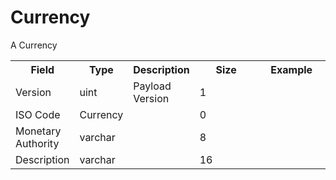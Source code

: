 # Currency

A Currency



<div class="ritz grid-container" dir="ltr">
    <table class="waffle" cellspacing="0" cellpadding="0" table-layout=fixed width=100%>
         <tr style='height:19px;'>
            <th style="width:18%" class="s1">Field</th>
            <th style="width:9%" class="s1">Type</th>
            <th style="width:15%" class="s1">Description</th>
            <th style="width:20%" class="s1">Size</th>
            <th class="s1">Example</th>
        </tr>
        <tr>
            <td class="a10">Version</td>
            <td class="a10">uint</td>
            <td class="a10">Payload Version</td>
            <td class="a10">1</td>
            <td class="a10"></td>
        </tr>
        <tr>
            <td class="a10">ISO Code</td>
            <td class="a10">Currency</td>
            <td class="a10"></td>
            <td class="a10">0</td>
            <td class="a10"></td>
        </tr>
        <tr>
            <td class="a10">Monetary Authority</td>
            <td class="a10">varchar</td>
            <td class="a10"></td>
            <td class="a10">8</td>
            <td class="a10"></td>
        </tr>
        <tr>
            <td class="a10">Description</td>
            <td class="a10">varchar</td>
            <td class="a10"></td>
            <td class="a10">16</td>
            <td class="a10"></td>
        </tr>
    </table>
</div>
